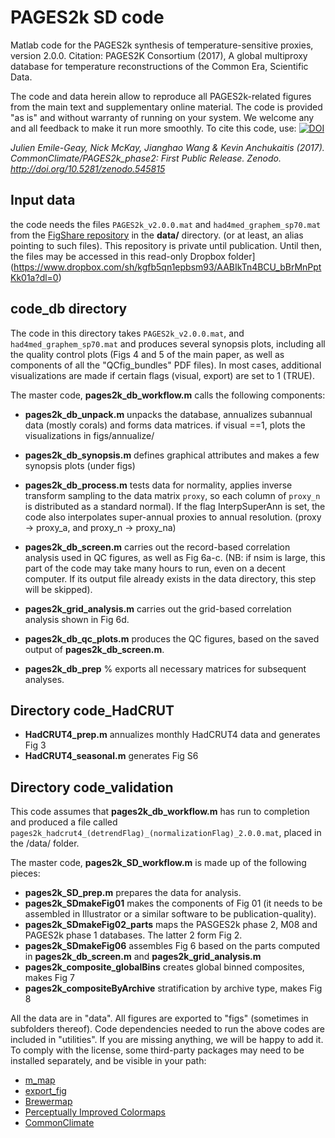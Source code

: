 
# PAGES2k SD code
Matlab code for the PAGES2k synthesis of temperature-sensitive proxies, version 2.0.0.
Citation: PAGES2K Consortium (2017), A global multiproxy database for temperature reconstructions of the Common Era, Scientific Data.

The code and data herein allow to reproduce all PAGES2k-related figures from the main text and supplementary online material.
The code is provided "as is" and without warranty of running on your system. We welcome any and all feedback to make it run more smoothly.
To cite this code, use:
[![DOI](https://zenodo.org/badge/DOI/10.5281/zenodo.545815.svg)](https://doi.org/10.5281/zenodo.545815)

*Julien Emile-Geay, Nick McKay, Jianghao Wang & Kevin Anchukaitis (2017). CommonClimate/PAGES2k_phase2: First Public Release. Zenodo. http://doi.org/10.5281/zenodo.545815*

## Input data
the code needs the files `PAGES2k_v2.0.0.mat` and `had4med_graphem_sp70.mat` from the [FigShare repository](https://figshare.com/s/d327a0367bb908a4c4f2) in the **data/** directory. (or at least, an alias pointing to such files). This repository is private until publication. Until then, the files may be accessed in this read-only Dropbox folder](https://www.dropbox.com/sh/kgfb5qn1epbsm93/AABIkTn4BCU_bBrMnPptKk01a?dl=0)

## code_db directory

The code in this directory takes  `PAGES2k_v2.0.0.mat`, and `had4med_graphem_sp70.mat` and produces several synopsis plots, including all the quality control plots (Figs 4 and 5 of the main paper, as well as components of all the "QCfig_bundles" PDF files).
In most cases, additional visualizations are made if certain flags (visual, export) are set to 1 (TRUE).

The master code, **pages2k_db_workflow.m** calls the following components:

- **pages2k_db_unpack.m** unpacks the database, annualizes subannual data (mostly corals) and forms data matrices. if visual ==1, plots the visualizations in figs/annualize/

- **pages2k_db_synopsis.m** defines graphical attributes and makes a few synopsis plots (under figs)

- **pages2k_db_process.m** tests data for normality, applies inverse transform sampling to the data matrix `proxy`, so each column of `proxy_n` is distributed as a standard normal). If the flag InterpSuperAnn is set, the code also interpolates super-annual proxies to annual resolution. (proxy -> proxy_a, and proxy_n -> proxy_na)

- **pages2k_db_screen.m** carries out the record-based correlation analysis used in QC figures, as well as Fig 6a-c.
(NB: if nsim is large, this part of the code may take many hours to run, even on a decent computer. If its output file already exists in the data directory, this step will be skipped).

- **pages2k_grid_analysis.m** carries out the grid-based correlation analysis shown in Fig 6d.

- **pages2k_db_qc_plots.m** produces the QC figures, based on the saved output of **pages2k_db_screen.m**.

- **pages2k_db_prep** % exports all necessary matrices for subsequent analyses.

## Directory code_HadCRUT

- **HadCRUT4_prep.m** annualizes monthly HadCRUT4 data and generates Fig 3
- **HadCRUT4_seasonal.m** generates Fig S6

## Directory code_validation
This code assumes that **pages2k_db_workflow.m** has run to completion and produced a file called `pages2k_hadcrut4_(detrendFlag)_(normalizationFlag)_2.0.0.mat`, placed in the /data/ folder.

The master code, **pages2k_SD_workflow.m** is made up of the following pieces:

- **pages2k_SD_prep.m** prepares the data for analysis.
- **pages2k_SDmakeFig01** makes the components of Fig 01 (it needs to be assembled in Illustrator or a similar software to be publication-quality).
- **pages2k_SDmakeFig02_parts** maps the PASGES2k phase 2, M08 and PAGES2k phase 1 databases. The latter 2 form Fig 2.
- **pages2k_SDmakeFig06** assembles Fig 6 based on the parts computed in **pages2k_db_screen.m** and **pages2k_grid_analysis.m**
- **pages2k_composite_globalBins** creates global binned composites, makes Fig 7
- **pages2k_compositeByArchive**  stratification by archive type, makes Fig 8

All the data are in "data". All figures are exported to "figs" (sometimes in subfolders thereof).
Code dependencies needed to run the above codes are included in "utilities". If you are missing anything, we will be happy to add it. To comply with the license, some third-party packages may need to be installed separately, and be visible in your path:

- [m_map](http://www.eos.ubc.ca/~rich/map.html)
- [export_fig](http://github.com/altmany/export_fig)
- [Brewermap](https://github.com/DrosteEffect/BrewerMap)
- [Perceptually Improved Colormaps](https://www.mathworks.com/matlabcentral/fileexchange/28982-perceptually-improved-colormaps)
- [CommonClimate](https://github.com/CommonClimate/common-climate)
